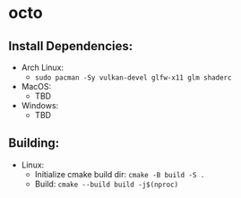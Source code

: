 # octo

## Install Dependencies:
- Arch Linux:
    - `sudo pacman -Sy vulkan-devel glfw-x11 glm shaderc`
- MacOS:
    - TBD
- Windows:
    - TBD

## Building:
- Linux:
    - Initialize cmake build dir: `cmake -B build -S .`
    - Build: `cmake --build build -j$(nproc)`

